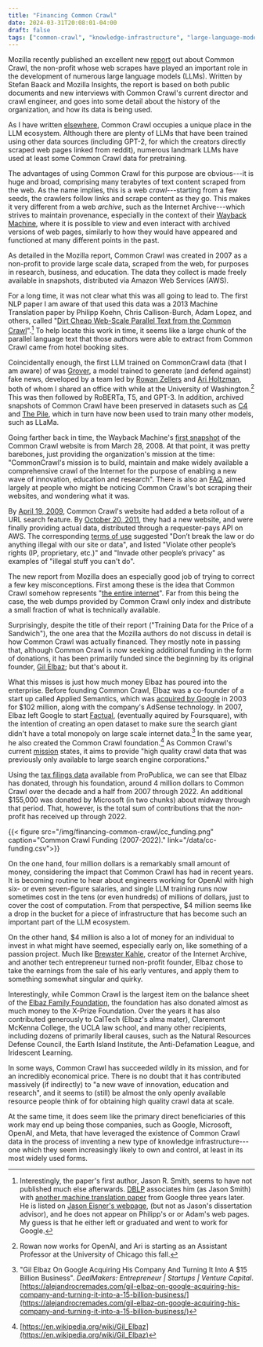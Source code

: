```yaml
---
title: "Financing Common Crawl"
date: 2024-03-31T20:08:01-04:00
draft: false
tags: ["common-crawl", "knowledge-infrastructure", "large-language-models", "archives", "digital-preservation", "data", "power", "bots"]
---
```


Mozilla recently published an excellent new [report](https://foundation.mozilla.org/en/research/library/generative-ai-training-data/common-crawl/) out about Common Crawl, the non-profit whose web scrapes have played an important role in the development of numerous large language models (LLMs). Written by Stefan Baack and Mozilla Insights, the report is based on both public documents and new interviews with Common Crawl's current director and crawl engineer, and goes into some detail about the history of the organization, and how its data is being used.

As I have written [elsewhere](https://www.sciencedirect.com/science/article/pii/S2666389924000746), Common Crawl occupies a unique place in the LLM ecosystem. Although there are plenty of LLMs that have been trained using other data sources (including GPT-2, for which the creators directly scraped web pages linked from reddit), numerous landmark LLMs have used at least some Common Crawl data for pretraining.

The advantages of using Common Crawl for this purpose are obvious---it is huge and broad, comprising many terabytes of text content scraped from the web. As the name implies, this is a web *crawl*---starting from a few seeds, the crawlers follow links and scrape content as they go. This makes it very different from a web *archive*, such as the Internet Archive---which strives to maintain provenance, especially in the context of their [Wayback Machine](https://web.archive.org/web/), where it is possible to view and even interact with archived versions of web pages, similarly to how they would have appeared and functioned at many different points in the past.

As detailed in the Mozilla report, Common Crawl was created in 2007 as a non-profit to provide large scale data, scraped from the web, for purposes in research, business, and education. The data they collect is made freely available in snapshots, distributed via Amazon Web Services (AWS).

For a long time, it was  not clear what this was all going to lead to. The first NLP paper I am aware of that used this data was a 2013 Machine Translation paper by Philipp Koehn, Chris Callison-Burch, Adam Lopez, and others, called "[Dirt Cheap Web-Scale Parallel Text from the Common Crawl](https://aclanthology.org/P13-1135/)".[^1] To help locate this work in time, it seems like a large chunk of the parallel language text that those authors were able to extract from Common Crawl came from hotel booking sites.

Coincidentally enough, the first LLM trained on CommonCrawl data (that I am aware) of was [Grover](https://arxiv.org/abs/1905.12616), a model trained to generate (and defend against) fake news, developed by a team led by [Rowan Zellers](https://rowanzellers.com/) and [Ari Holtzman](https://ariholtzman.com/), both of whom I shared an office with while at the University of Washington.[^2] This was then followed by RoBERTa, T5, and GPT-3. In addition, archived snapshots of Common Crawl have been preserved in datasets such as [C4](https://arxiv.org/abs/1910.10683) and [The Pile](https://arxiv.org/abs/2101.00027), which in turn have now been used to train many other models, such as LLaMa.

Going farther back in time, the Wayback Machine's [first snapshot](https://web.archive.org/web/20080328041443/http://www.commoncrawl.org/) of the Common Crawl website is from March 28, 2008. At that point, it was pretty barebones, just providing the organization's mission at the time: "CommonCrawl's mission is to build, maintain and make widely available a comprehensive crawl of the Internet for the purpose of enabling a new wave of innovation, education and research". There is also an [FAQ](https://web.archive.org/web/20080328041510/http://www.commoncrawl.org/faq.htm), aimed largely at people who might be noticing Common Crawl's bot scraping their websites, and wondering what it was.

By [April 19, 2009](https://web.archive.org/web/20090419184554/http://www.commoncrawl.org/), Common Crawl's website had added a beta rollout of a URL search feature. By [October 20, 2011](https://web.archive.org/web/20111020192418/http://www.commoncrawl.org/), they had a new website, and were finally providing actual data, distributed through a requester-pays API on AWS. The corresponding [terms of use](https://web.archive.org/web/20111020192300/http://www.commoncrawl.org/about/terms-of-use/) suggested "Don’t break the law or do anything illegal with our site or data", and listed "Violate other people’s rights (IP, proprietary, etc.)" and "Invade other people’s privacy" as examples of "illegal stuff you can't do".

The new report from Mozilla does an especially good job of trying to correct a few key misconceptions. First among these is the idea that Common Crawl somehow represents "[the entire internet](https://dailynous.com/2020/07/30/philosophers-gpt-3/)". Far from this being the case, the web dumps provided by Common Crawl only index and distribute a small fraction of what is technically available.

Surprisingly, despite the title of their report ("Training Data for the Price of a Sandwich"), the one area that the Mozilla authors do not discuss in detail is how Common Crawl was actually financed. They mostly note in passing that, although Common Crawl is now seeking additional funding in the form of donations, it has been primarily funded since the beginning by its original founder, [Gil Elbaz](https://en.wikipedia.org/wiki/Gil_Elbaz); but that's about it.

What this misses is just how much money Elbaz has poured into the enterprise. Before founding Common Crawl, Elbaz was a co-founder of a start up called Applied Semantics, which was [acquired by Google](https://digiday.com/media/today-in-history-google-buys-applied-semantics/) in 2003 for $102 million, along with the company's AdSense technology. In 2007, Elbaz left Google to start [Factual](https://twitter.com/factual?lang=en), (eventually aquired by Foursquare), with the intention of creating an open dataset to make sure the search giant didn't have a total monopoly on large scale internet data.[^3] In the same year, he also created the Common Crawl foundation.[^4] As Common Crawl's current [mission](https://commoncrawl.org/mission) states, it aims to provide "high quality crawl data that was previously only available to large search engine corporations."

Using the [tax filings data](https://projects.propublica.org/nonprofits/organizations/261635908) available from ProPublica, we can see that Elbaz has donated, through his foundation, around 4 million dollars to Common Crawl over the decade and a half from 2007 through 2022. An additional $155,000 was donated by Microsoft (in two chunks) about midway through that period. That, however, is the total sum of contributions that the non-profit has received up through 2022. 

{{< figure src="/img/financing-common-crawl/cc_funding.png" caption="Common Crawl Funding (2007-2022)." link="/data/cc-funding.csv">}}

On the one hand, four million dollars is a remarkably small amount of money, considering the impact that Common Crawl has had in recent years. It is becoming routine to hear about engineers working for OpenAI with high six- or even seven-figure salaries, and single LLM training runs now sometimes cost in the tens (or even hundreds) of millions of dollars, just to cover the cost of computation. From that perspective, $4 million seems like a drop in the bucket for a piece of infrastructure that has become such an important part of the LLM ecosystem.

On the other hand, $4 million is also a lot of money for an individual to invest in what might have seemed, especially early on, like something of a passion project. Much like [Brewster Kahle](https://en.wikipedia.org/wiki/Brewster_Kahle), creator of the Internet Archive, and another tech entrepreneur turned non-profit founder, Elbaz chose to take the earnings from the sale of his early ventures, and apply them to something somewhat singular and quirky.

Interestingly, while Common Crawl is the largest item on the balance sheet of the [Elbaz Family Foundation](https://projects.propublica.org/nonprofits/organizations/206735811), the foundation has also donated almost as much money to the X-Prize Foundation. Over the years it has also contributed generously to CalTech (Elbaz's alma mater), Claremont McKenna College, the UCLA law school, and many other recipients, including dozens of primarily liberal causes, such as the Natural Resources Defense Council, the Earth Island Institute, the Anti-Defamation League, and Iridescent Learning. 

In some ways, Common Crawl has succeeded wildly in its mission, and for an incredibly economical price. There is no doubt that it has contributed massively (if indirectly) to "a new wave of innovation, education and research", and it seems to (still) be almost the only openly available resource people think of for obtaining high quality crawl data at scale.

At the same time, it does seem like the primary direct beneficiaries of this work may end up being those companies, such as Google, Microsoft, OpenAI, and Meta, that have leveraged the existence of Common Crawl data in the process of inventing a new type of knowledge infrastructure---one which they seem increasingly likely to own and control, at least in its most widely used forms.


[^1]: Interestingly, the paper's first author, Jason R. Smith, seems to have not published much else afterwards. [DBLP](https://dblp.org/pid/02/1964-6.html) associates him (as Jason Smith) with [another machine translation paper](https://arxiv.org/abs/1609.08144) from Google three years later. He is listed on [Jason Eisner's webpage](https://www.cs.jhu.edu/~jason/Argo/), (but not as Jason's dissertation advisor), and he does not appear on Philipp's or or Adam's web pages. My guess is that he either left or graduated and went to work for Google.

[^2]: Rowan now works for OpenAI, and Ari is starting as an Assistant Professor at the University of Chicago this fall.

[^3]: "Gil Elbaz On Google Acquiring His Company And Turning It Into A $15 Billion Business". *DealMakers: Entrepreneur | Startups | Venture Capital*. [https://alejandrocremades.com/gil-elbaz-on-google-acquiring-his-company-and-turning-it-into-a-15-billion-business/](https://alejandrocremades.com/gil-elbaz-on-google-acquiring-his-company-and-turning-it-into-a-15-billion-business/)

[^4]: [https://en.wikipedia.org/wiki/Gil_Elbaz](https://en.wikipedia.org/wiki/Gil_Elbaz)
